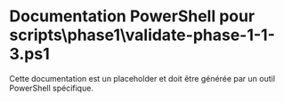 # Documentation PowerShell pour scripts\phase1\validate-phase-1-1-3.ps1

Cette documentation est un placeholder et doit être générée par un outil PowerShell spécifique.
